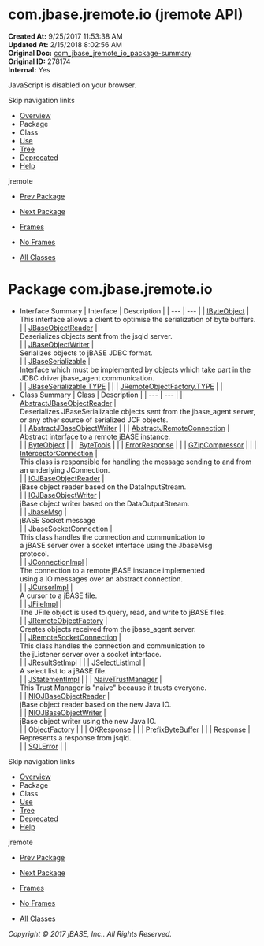 # com.jbase.jremote.io (jremote   API)

**Created At:** 9/25/2017 11:53:38 AM  
**Updated At:** 2/15/2018 8:02:56 AM  
**Original Doc:** [com_jbase_jremote_io_package-summary](https://docs.jbase.com/39250-io/com_jbase_jremote_io_package-summary)  
**Original ID:** 278174  
**Internal:** Yes  

<!--<br>    try {<br>        if (location.href.indexOf('is-external=true') == -1) {<br>            parent.document.title="com.jbase.jremote.io (jremote   API)";<br>        }<br>    }<br>    catch(err) {<br>    }<br>//-->
JavaScript is disabled on your browser.

Skip navigation links

- [Overview](../../../../overview-summary.html)
- Package
- Class
- [Use](./../uses-of-package-com.jbase.jremote.io-%28jremote---api%29)
- [Tree](./../com.jbase.jremote.io-class-hierarchy-%28jremote---api%29)
- [Deprecated](../../../../deprecated-list.html)
- [Help](../../../../help-doc.html)


jremote <br>

- [Prev Package](./../../../../jremote-api)
- [Next Package](./../charset/com.jbase.jremote.io.charset-%28jremote---api%29)


- [Frames](./.)
- [No Frames](./.)


- [All Classes](../../../../allclasses-noframe.html)


<!--<br>  allClassesLink = document.getElementById("allclasses\_navbar\_top");<br>  if(window==top) {<br>    allClassesLink.style.display = "block";<br>  }<br>  else {<br>    allClassesLink.style.display = "none";<br>  }<br>  //-->

# Package com.jbase.jremote.io

- Interface Summary | Interface | Description |
| --- | --- |
| [IByteObject](./../ibyteobject-%28jremote-api%29 "interface in com.jbase.jremote.io") | <br>This interface allows a client to optimise the serialization of byte buffers.<br> |
| [JBaseObjectReader](./../jbaseobjectreader-%28jremote-api%29 "interface in com.jbase.jremote.io") | <br>Deserializes objects sent from the jsqld server.<br> |
| [JBaseObjectWriter](./../jbaseobjectwriter-%28jremote-api%29 "interface in com.jbase.jremote.io") | <br>Serializes objects to jBASE JDBC format.<br> |
| [JBaseSerializable](./../jbaseserializable-%28jremote-api%29 "interface in com.jbase.jremote.io") | <br>Interface which must be implemented by objects which take part in the<br> JDBC driver  jbase\_agent communication.<br> |
| [JBaseSerializable.TYPE](./../jbaseserializable-%28jremote-api%29 "interface in com.jbase.jremote.io") |   |
| [JRemoteObjectFactory.TYPE](./../jremoteobjectfactory-%28jremote---api%29 "interface in com.jbase.jremote.io") |   |
- Class Summary | Class | Description |
| --- | --- |
| [AbstractJBaseObjectReader](./../abstractjbaseobjectreader-%28jremote-api%29 "class in com.jbase.jremote.io") | <br>Deserializes JBaseSerializable objects sent from the jbase\_agent server,<br> or any other source of serialized JCF objects.<br> |
| [AbstractJBaseObjectWriter](./../abstractjbaseobjectwriter-%28jremote-api%29 "class in com.jbase.jremote.io") |   |
| [AbstractJRemoteConnection](./../abstractjremoteconnection-%28jremote-api%29 "class in com.jbase.jremote.io") | <br>Abstract interface to a remote jBASE instance.<br> |
| [ByteObject](./../byteobject-%28jremote-api%29 "class in com.jbase.jremote.io") |   |
| [ByteTools](./../bytetools-%28jremote---api%29 "class in com.jbase.jremote.io") |   |
| [ErrorResponse](./../errorresponse-%28jremote-api%29 "class in com.jbase.jremote.io") |   |
| [GZipCompressor](./../gzipcompressor-%28jremote---api%29 "class in com.jbase.jremote.io") |   |
| [InterceptorConnection](./../interceptorconnection-%28jremote-api%29 "class in com.jbase.jremote.io") | <br>This class is responsible for handling the message sending to and from<br> an underlying JConnection.<br> |
| [IOJBaseObjectReader](./../iojbaseobjectreader-%28jremote-api%29 "class in com.jbase.jremote.io") | <br>jBase object reader based on the DataInputStream.<br> |
| [IOJBaseObjectWriter](./../iojbaseobjectwriter-%28jremote-api%29 "class in com.jbase.jremote.io") | <br>jBase object writer based on the DataOutputStream.<br> |
| [JbaseMsg](./../jbasemsg-%28jremote---api%29 "class in com.jbase.jremote.io") | <br>jBASE Socket message<br> |
| [JbaseSocketConnection](./../jbasesocketconnection-%28jremote---api%29 "class in com.jbase.jremote.io") | <br>This class handles the connection and communication to<br> a jBASE server over a socket interface using the JbaseMsg<br> protocol.<br> |
| [JConnectionImpl](./../jconnectionimpl-%28jremote-api%29 "class in com.jbase.jremote.io") | <br>The connection to a remote jBASE instance implemented<br> using a IO messages over an abstract connection.<br> |
| [JCursorImpl](./../jcursorimpl-%28jremote-api%29 "class in com.jbase.jremote.io") | <br>A cursor to a jBASE file.<br> |
| [JFileImpl](./../jfileimpl-%28jremote-api%29 "class in com.jbase.jremote.io") | <br>The JFile object is used to query, read, and write to jBASE files.<br> |
| [JRemoteObjectFactory](./../jremoteobjectfactory-%28jremote---api%29 "class in com.jbase.jremote.io") | <br>Creates objects received from the jbase\_agent server.<br> |
| [JRemoteSocketConnection](./../jremotesocketconnection-%28jremote-api%29 "class in com.jbase.jremote.io") | <br>This class handles the connection and communication to<br> the jListener server over a socket interface.<br> |
| [JResultSetImpl](./../jresultsetimpl-%28jremote-api%29 "class in com.jbase.jremote.io") |   |
| [JSelectListImpl](./../jselectlistimpl-%28jremote---api%29 "class in com.jbase.jremote.io") | <br>A select list to a jBASE file.<br> |
| [JStatementImpl](./../jstatementimpl-%28jremote-api%29 "class in com.jbase.jremote.io") |   |
| [NaiveTrustManager](./../naivetrustmanager-%28jremote---api%29 "class in com.jbase.jremote.io") | <br>This Trust Manager is "naive" because it trusts everyone.<br> |
| [NIOJBaseObjectReader](./../niojbaseobjectreader-%28jremote-api%29 "class in com.jbase.jremote.io") | <br>jBase object reader based on the new Java IO.<br> |
| [NIOJBaseObjectWriter](./../niojbaseobjectwriter-%28jremote-api%29 "class in com.jbase.jremote.io") | <br>jBase object writer using the new Java IO.<br> |
| [ObjectFactory](./../objectfactory-%28jremote---api%29 "class in com.jbase.jremote.io") |   |
| [OKResponse](./../okresponse-%28jremote-api%29 "class in com.jbase.jremote.io") |   |
| [PrefixByteBuffer](./../prefixbytebuffer-%28jremote---api%29 "class in com.jbase.jremote.io") |   |
| [Response](./../response-%28jremote-api%29 "class in com.jbase.jremote.io") | <br>Represents a response from jsqld.<br> |
| [SQLError](./../sqlerror-%28jremote-api%29 "class in com.jbase.jremote.io") |   |

Skip navigation links

- [Overview](../../../../overview-summary.html)
- Package
- Class
- [Use](./../uses-of-package-com.jbase.jremote.io-%28jremote---api%29)
- [Tree](./../com.jbase.jremote.io-class-hierarchy-%28jremote---api%29)
- [Deprecated](../../../../deprecated-list.html)
- [Help](../../../../help-doc.html)


jremote <br>

- [Prev Package](./../../../../jremote-api)
- [Next Package](./../charset/com.jbase.jremote.io.charset-%28jremote---api%29)


- [Frames](./.)
- [No Frames](./.)


- [All Classes](../../../../allclasses-noframe.html)


<!--<br>  allClassesLink = document.getElementById("allclasses\_navbar\_bottom");<br>  if(window==top) {<br>    allClassesLink.style.display = "block";<br>  }<br>  else {<br>    allClassesLink.style.display = "none";<br>  }<br>  //-->

*Copyright © 2017 jBASE, Inc.. All Rights Reserved.*
